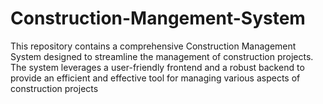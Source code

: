 # Construction-Mangement-System
This repository contains a comprehensive Construction Management System designed to streamline the management of construction projects. The system leverages a user-friendly frontend and a robust backend to provide an efficient and effective tool for managing various aspects of construction projects
